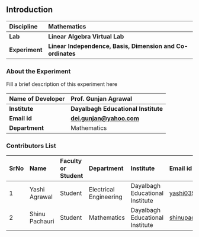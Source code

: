 ## Introduction


<b>Discipline | <b>Mathematics
:--|:--|
<b> Lab | <b> Linear Algebra Virtual Lab
<b> Experiment|     <b> Linear Independence, Basis, Dimension and Co-ordinates

### About the Experiment 

Fill a brief description of this experiment here

<b>Name of Developer | <b> Prof. Gunjan Agrawal
:--|:--|
<b> Institute | <b>  Dayalbagh Educational Institute
<b> Email id|     <b>  dei.gunjan@yahoo.com
<b> Department |  Mathematics

### Contributors List

SrNo | Name | Faculty or Student | Department| Institute | Email id
:--|:--|:--|:--|:--|:--|
1 | Yashi Agrawal | Student | Electrical Engineering | Dayalbagh Educational Institute | yashi03902@gmail.com
2 | Shinu Pachauri | Student | Mathematics | Dayalbagh Educational Institute | shinupachouri520@gmail.com
